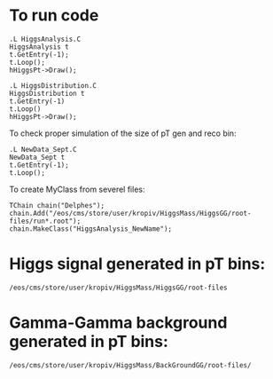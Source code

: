 # To run code


```
.L HiggsAnalysis.C
HiggsAnalysis t
t.GetEntry(-1); 
t.Loop();
hHiggsPt->Draw();
```

```
.L HiggsDistribution.C
HiggsDistribution t
t.GetEntry(-1)
t.Loop()
hHiggsPt->Draw();
```

To check proper simulation of the size of pT gen and reco bin:
```
.L NewData_Sept.C
NewData_Sept t
t.GetEntry(-1); 
t.Loop();
```


To create MyClass from severel files:
```
TChain chain("Delphes");
chain.Add("/eos/cms/store/user/kropiv/HiggsMass/HiggsGG/root-files/run*.root");
chain.MakeClass("HiggsAnalysis_NewName");
```

# Higgs signal generated in pT bins:

`/eos/cms/store/user/kropiv/HiggsMass/HiggsGG/root-files`

# Gamma-Gamma background generated in pT bins:

`/eos/cms/store/user/kropiv/HiggsMass/BackGroundGG/root-files/`
